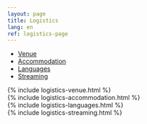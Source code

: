 ```yaml
---
layout: page
title: Logistics
lang: en
ref: logistics-page
---
```

<div class="m-1">
  <ul class="nav nav-pills nav-justified bg-light rounded mb-4" id="logistics-tab" role="tablist">
    <li class="nav-item text-truncate">
      <a class="nav-link text-truncate active" id="venue-tab" data-toggle="tab" href="#venue" role="tab" aria-controls="venue" aria-selected="true"><i class="fas fa-compass fa-fw mr-1"></i>Venue</a>
    </li>
    <li class="nav-item text-truncate">
      <a class="nav-link text-truncate" id="accommodation-tab" data-toggle="tab" href="#accommodation" role="tab" aria-controls="accommodation" aria-selected="false"><i class="fas fa-bed fa-fw mr-1"></i>Accommodation</a>
    </li>
    <li class="nav-item text-truncate">
      <a class="nav-link text-truncate" id="languages-tab" data-toggle="tab" href="#languages" role="tab" aria-controls="languages" aria-selected="false"><i class="fas fa-globe-africa fa-fw mr-1"></i>Languages</a>
    </li>
    <li class="nav-item text-truncate">
      <a class="nav-link text-truncate" id="streaming-tab" data-toggle="tab" href="#streaming" role="tab" aria-controls="streaming" aria-selected="false"><i class="fas fa-video fa-fw mr-1"></i>Streaming</a>
    </li>
  </ul>
  <div class="tab-content" id="logistics">
    <div class="tab-pane fade show active" id="venue" role="tabpanel" aria-labelledby="venue-tab">{% include logistics-venue.html %}</div>
    <div class="tab-pane fade" id="accommodation" role="tabpanel" aria-labelledby="accommodation-tab">{% include logistics-accommodation.html %}</div>
    <div class="tab-pane fade" id="languages" role="tabpanel" aria-labelledby="languages-tab">{% include logistics-languages.html %}</div>
    <div class="tab-pane fade" id="streaming" role="tabpanel" aria-labelledby="streaming-tab">{% include logistics-streaming.html %}</div>
  </div>
</div>
